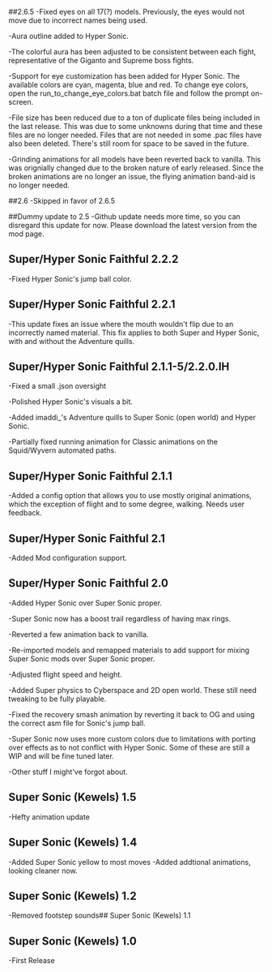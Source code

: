 ##2.6.5
-Fixed eyes on all 17(?) models.  Previously, the eyes would not move due to incorrect names being used.

-Aura outline added to Hyper Sonic.

-The colorful aura has been adjusted to be consistent between each fight, representative of the Giganto and Supreme boss fights.

-Support for eye customization has been added for Hyper Sonic.  The available colors are cyan, magenta, blue and red.  To change eye colors, open the run_to_change_eye_colors.bat batch file and follow the prompt on-screen.

-File size has been reduced due to a ton of duplicate files being included in the last release.  This was due to some unknowns during that time and these files are no longer needed.  Files that are not needed in some .pac files have also been deleted.  There's still room for space to be saved in the future.

-Grinding animations for all models have been reverted back to vanilla.  This was orignially changed due to the broken nature of early released.  Since the broken animations are no longer an issue, the flying animation band-aid is no longer needed.

##2.6
-Skipped in favor of 2.6.5

##Dummy update to 2.5
-Github update needs more time, so you can disregard this update for now. Please download the latest version from the mod page.

## Super/Hyper Sonic Faithful 2.2.2
-Fixed Hyper Sonic's jump ball color.

## Super/Hyper Sonic Faithful 2.2.1
-This update fixes an issue where the mouth wouldn't flip due to an incorrectly named material. This fix applies to both Super and Hyper Sonic, with and without the Adventure quills.

## Super/Hyper Sonic Faithful 2.1.1-5/2.2.0.IH
-Fixed a small .json oversight

-Polished Hyper Sonic's visuals a bit.

-Added imaddi_'s Adventure quills to Super Sonic (open world) and Hyper Sonic.

-Partially fixed running animation for Classic animations on the Squid/Wyvern automated paths.

## Super/Hyper Sonic Faithful 2.1.1
-Added a config option that allows you to use mostly original animations, which the exception of flight and to some degree, walking.  Needs user feedback.

## Super/Hyper Sonic Faithful 2.1
-Added Mod configuration support.

## Super/Hyper Sonic Faithful 2.0
-Added Hyper Sonic over Super Sonic proper.

-Super Sonic now has a boost trail regardless of having max rings.

-Reverted a few animation back to vanilla.

-Re-imported models and remapped materials to add support for mixing Super Sonic mods over Super Sonic proper.

-Adjusted flight speed and height.

-Added Super physics to Cyberspace and 2D open world.  These still need tweaking to be fully playable.

-Fixed the recovery smash animation by reverting it back to OG and using the correct asm file for Sonic's jump ball.

-Super Sonic now uses more custom colors due to limitations with porting over effects as to not conflict with Hyper Sonic.  Some of these are still a WIP and will be fine tuned later.

-Other stuff I might've forgot about.

## Super Sonic (Kewels) 1.5
-Hefty animation update

## Super Sonic (Kewels) 1.4
-Added Super Sonic yellow to most moves
-Added addtional animations, looking cleaner now.

## Super Sonic (Kewels) 1.2
-Removed footstep sounds## Super Sonic (Kewels) 1.1

## Super Sonic (Kewels) 1.0
-First Release
